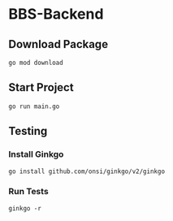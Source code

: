 # BBS-Backend

## Download Package
```
go mod download
```

## Start Project
```
go run main.go
```

## Testing

### Install Ginkgo

```shell
go install github.com/onsi/ginkgo/v2/ginkgo
```

### Run Tests

```shell
ginkgo -r
```